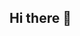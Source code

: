 ## Hi there 👋

<!--
**LUMART21/LUMART21** is a ✨ _special_ ✨ repository because its `README.md` (this file) appears on your GitHub profile.

Here are some ideas to get you started:

- 🔭 I’m currently working on ...
- 🌱 I’m currently learning Java and JavaScript 
- 💬 Ask me about Web Development and Geography
- 📫 How to reach me: LinkedIn www.linkedin.com/in/ana-lucía-martínez-martínez
- 😄 Pronouns: She/her
- ⚡ Fun fact: Cartographic language is a form of visual expression used to convey geographic information.
-->
